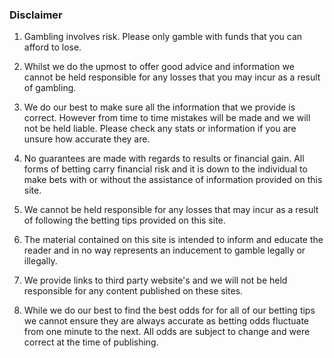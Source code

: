 ### Disclaimer

1. Gambling involves risk. Please only gamble with funds that you can afford to lose.

2. Whilst we do the upmost to offer good advice and information we cannot be held responsible for any losses that you may incur as a result of gambling.

3. We do our best to make sure all the information that we provide is correct. However from time to time mistakes will be made and we will not be held liable. Please check any stats or information if you are unsure how accurate they are.

4. No guarantees are made with regards to results or financial gain. All forms of betting carry financial risk and it is down to the individual to make bets with or without the assistance of information provided on this site.

5. We cannot be held responsible for any losses that may incur as a result of following the betting tips provided on this site.

6. The material contained on this site is intended to inform and educate the reader and in no way represents an inducement to gamble legally or illegally.

7. We provide links to third party website's and we will not be held responsible for any content published on these sites.

8. While we do our best to find the best odds for for all of our betting tips we cannot ensure they are always accurate as betting odds fluctuate from one minute to the next. All odds are subject to change and were correct at the time of publishing.
